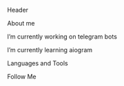Header

About me

I’m currently working on telegram bots

I’m currently learning aiogram

Languages and Tools


Follow Me